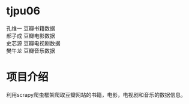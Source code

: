 # tjpu06
孔维一 豆瓣书籍数据  
郝子成 豆瓣电影数据  
史芯源 豆瓣电视剧数据  
樊午龙 豆瓣音乐数据  

# 项目介绍
利用scrapy爬虫框架爬取豆瓣网站的书籍，电影，电视剧和音乐的数据信息。
